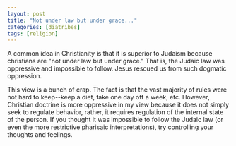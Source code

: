```yaml
---
layout: post
title: "Not under law but under grace..."
categories: [diatribes]
tags: [religion]
---
```

A common idea in Christianity is that it is superior to Judaism because christians are "not under law but under grace."  That is, the Judaic law was oppressive and impossible to follow.  Jesus rescued us from such dogmatic oppression.

This view is a bunch of crap.  The fact is that the vast majority of rules were not hard to keep--keep a diet, take one day off a week, etc.  However, Christian doctrine is more oppressive in my view because it does not simply seek to regulate behavior, rather, it requires regulation of the internal state of the person.  If you thought it was impossible to follow the Judaic law (or even the more restrictive pharisaic interpretations), try controlling your thoughts and feelings.
